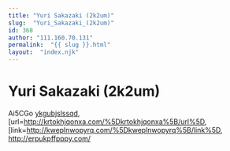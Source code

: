 ```yaml
---
title: "Yuri Sakazaki (2k2um)"
slug:  "Yuri_Sakazaki_(2k2um)"
id: 368
author: "111.160.70.131"
permalink:  "{{ slug }}.html"
layout:  "index.njk"
---
```


# Yuri Sakazaki (2k2um)

Ai5CGo <a href="http://ykgubjslssqd.com/">ykgubjslssqd</a>,
\[url=<http://krtokhjqonxa.com/%5Dkrtokhjqonxa%5B/url%5D>,
\[link=<http://kweplnwopyrq.com/%5Dkweplnwopyrq%5B/link%5D>,
<http://erpukpffpppy.com/>
